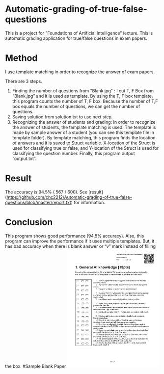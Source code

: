 # Automatic-grading-of-true-false-questions
This is a project for "Foundations of Artificial Intelligence" lecture. This is automatic grading application for true/false questions in exam papers. 
# Method
I use template matching in order to recognize the answer of exam papers. 

There are 3 steps.

1. Finding the number of questions from "Blank.jpg" : I cut T, F Box from “Blank.jpg” and it is used as template. By using the T, F box template, this program counts the number of T, F box. Because the number of T,F box equals the number of questions, we can get the number of questions. 
2. Saving solution from solution.txt to use next step.
3. Recognizing the answer of students and grading: In order to recognize the answer of students, the template matching is used. The template is made by sample answer of a student (you can see this template file in template folder).  By template matching, this program finds the location of answers and it is saved to Struct variable. X-location of the Struct is used for classifying true or false, and Y-location of the Struct is used for classifying the question number. Finally, this program output “output.txt”.

# Result
The accuracy is 94.5% ( 567 / 600). 
See [result] (https://github.com/chc2212/Automatic-grading-of-true-false-questions/blob/master/report.txt) for information.
# Conclusion
This program shows good performance (94.5% accuracy). Also, this program can improve the performance if it uses multiple templates.  But, it has bad accuracy when there is blank answer or “v” mark instead of filling the box. 
#Sample Blank Paper
<img src="https://github.com/chc2212/Automatic-grading-of-true-false-questions/blob/master/Blank.jpg" width="300">
